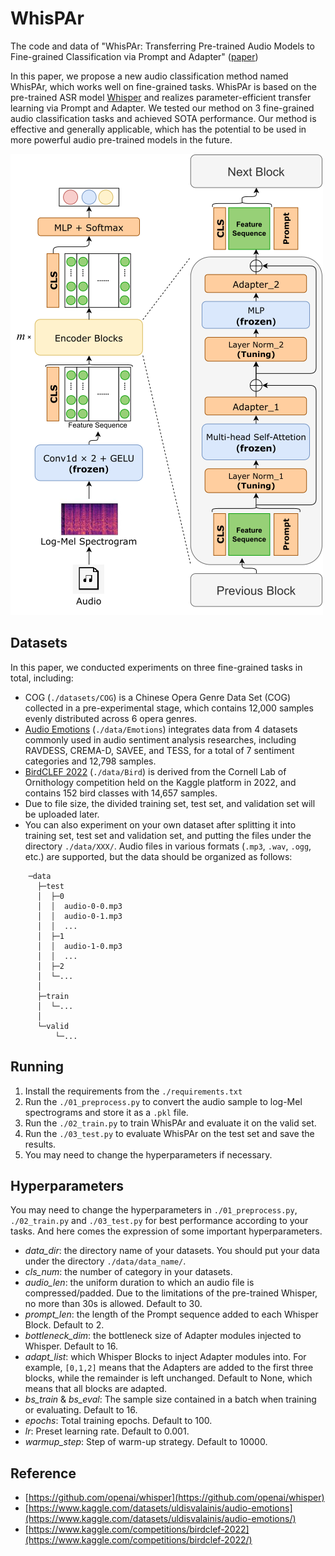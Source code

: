 # WhisPAr
The code and data of "WhisPAr: Transferring Pre-trained Audio Models to Fine-grained Classification via Prompt and Adapter" ([paper](https://doi.org/10.1016/j.knosys.2024.112242))

In this paper, we propose a new audio classification method named WhisPAr, which works well on fine-grained tasks. WhisPAr is based on the pre-trained ASR model [Whisper](https://arxiv.org/abs/2212.04356) and realizes parameter-efficient transfer learning via Prompt and Adapter. We tested our method on 3 fine-grained audio classification tasks and achieved SOTA performance. Our method is effective and generally applicable, which has the potential to be used in more powerful audio pre-trained models in the future.  

![image](preview/WhisPAr.png)  

## Datasets
In this paper, we conducted experiments on three fine-grained tasks in total, including:  
+ COG (`./datasets/COG`) is a Chinese Opera Genre Data Set (COG) collected in a pre-experimental stage, which contains 12,000 samples evenly distributed across 6 opera genres.  
+ [Audio Emotions](https://www.kaggle.com/datasets/uldisvalainis/audio-emotions/) (`./data/Emotions`) integrates data from 4 datasets commonly used in audio sentiment analysis researches, including RAVDESS, CREMA-D, SAVEE, and TESS, for a total of 7 sentiment categories and 12,798 samples.  
+ [BirdCLEF 2022](https://www.kaggle.com/competitions/birdclef-2022/) (`./data/Bird`) is derived from the Cornell Lab of Ornithology competition held on the Kaggle platform in 2022, and contains 152 bird classes with 14,657 samples.  
+ Due to file size, the divided training set, test set, and validation set will be uploaded later.  
+ You can also experiment on your own dataset after splitting it into training set, test set and validation set, and putting the files under the directory `./data/XXX/`. Audio files in various formats (`.mp3`, `.wav`, `.ogg`, etc.) are supported, but the data should be organized as follows:

```
    ─data  
      ├─test  
      │  ├─0  
      │  │  audio-0-0.mp3  
      │  │  audio-0-1.mp3  
      │  │  ...  
      │  ├─1  
      │  │  audio-1-0.mp3  
      │  │  ...  
      │  ├─2  
      │  └─...  
      │  
      ├─train  
      │  └─...  
      │  
      └─valid  
          └─...  
```
## Running
1. Install the requirements from the `./requirements.txt`
2. Run the `./01_preprocess.py` to convert the audio sample to log-Mel spectrograms and store it as a `.pkl` file.
3. Run the `./02_train.py` to train WhisPAr and evaluate it on the valid set.
4. Run the `./03_test.py` to evaluate WhisPAr on the test set and save the results.
5. You may need to change the hyperparameters if necessary.

## Hyperparameters
You may need to change the hyperparameters in `./01_preprocess.py`, `./02_train.py` and `./03_test.py` for best performance according to your tasks. And here comes the expression of some important hyperparameters.  
+ _data\_dir_: the directory name of your datasets. You should put your data under the directory `./data/data_name/`.  
+ _cls\_num_: the number of category in your datasets.  
+ _audio\_len_: the uniform duration to which an audio file is compressed/padded. Due to the limitations of the pre-trained Whisper, no more than 30s is allowed. Default to 30.  
+ _prompt\_len_: the length of the Prompt sequence added to each Whisper Block. Default to 2.   
+ _bottleneck\_dim_: the bottleneck size of Adapter modules injected to Whisper. Default to 16.   
+ _adapt\_list_: which Whisper Blocks to inject Adapter modules into. For example, `[0,1,2]` means that the Adapters are added to the first three blocks, while the remainder is left unchanged. Default to None, which means that all blocks are adapted.  
+ _bs\_train_ & _bs\_eval_: The sample size contained in a batch when training or evaluating. Default to 16.  
+ _epochs_: Total training epochs.  Default to 100.  
+ _lr_: Preset learning rate. Default to 0.001.  
+ _warmup\_step_: Step of warm-up strategy. Default to 10000.  

## Reference  
+ [https://github.com/openai/whisper](https://github.com/openai/whisper)  
+ [https://www.kaggle.com/datasets/uldisvalainis/audio-emotions](https://www.kaggle.com/datasets/uldisvalainis/audio-emotions/)  
+ [https://www.kaggle.com/competitions/birdclef-2022](https://www.kaggle.com/competitions/birdclef-2022/)  
